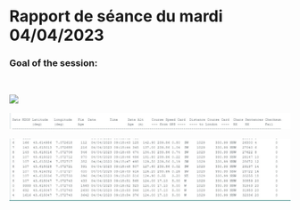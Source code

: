 # Rapport de séance du mardi 04/04/2023

### Goal of the session: 

<br />


![](Annexes/2023-04-04_GPS.jpg)

![](Annexes/2023-04-04_CodeCoordionnéesTitre.jpg)

![](Annexes/2023-04-04_CodeCoordonnées.jpg)

